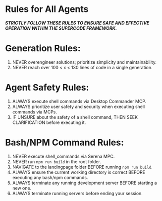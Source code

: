 # Rules for All Agents

***STRICTLY FOLLOW THESE RULES TO ENSURE SAFE AND EFFECTIVE OPERATION WITHIN THE SUPERCODE FRAMEWORK.***

# Generation Rules:
1. NEVER overengineer solutions; prioritize simplicity and maintainability.
2. NEVER reach over 100 < x < 130 lines of code in a single generation. <!-- Specific to command, mcp, or agent implementations. -->

# Agent Safety Rules:
1. ALWAYS execute shell commands via Desktop Commander MCP.
2. ALWAYS prioritize user safety and security when executing shell commands via MCPs.
3. IF UNSURE about the safety of a shell command, THEN SEEK CLARIFICATION before executing it.

# Bash/NPM Command Rules:
1. NEVER execute shell_commands via Serena MPC.
2. NEVER run `npm run build` in the root folder.
3. NAVIGATE to the landingpage folder BEFORE running `npm run build`.
4. ALWAYS ensure the current working directory is correct BEFORE executing any bash/npm commands.
5. ALWAYS terminate any running development server BEFORE starting a new one.
6. ALWAYS terminate running servers before ending your session.
